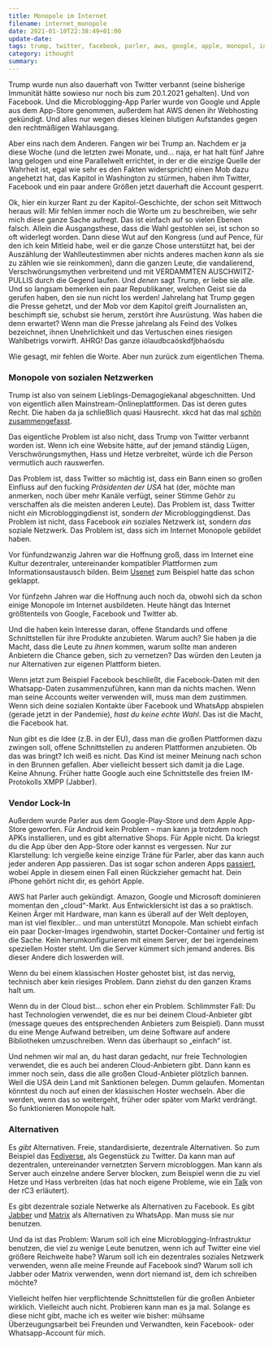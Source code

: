 ```yaml
---
title: Monopole im Internet
filename: internet_monopole
date: 2021-01-10T22:38:49+01:00
update-date:
tags: trump, twitter, facebook, parler, aws, google, apple, monopol, internet, rant
category: ithought
summary:
---
```


Trump wurde nun also dauerhaft von Twitter verbannt (seine bisherige Immunität hätte sowieso nur noch bis zum 20.1.2021 gehalten). Und von Facebook. Und die Microblogging-App Parler wurde von Google und Apple aus dem App-Store genommen, außerdem hat AWS denen ihr Webhosting gekündigt. Und alles nur wegen dieses kleinen blutigen Aufstandes gegen den rechtmäßigen Wahlausgang.

Aber eins nach dem Anderen. Fangen wir bei Trump an. Nachdem er ja diese Woche (und die letzten zwei Monate, und… naja, er hat halt fünf Jahre lang gelogen und eine Parallelwelt errichtet, in der er die einzige Quelle der Wahrheit ist, egal wie sehr es den Fakten widerspricht) einen Mob dazu angehetzt hat, das Kapitol in Washington zu stürmen, haben ihm Twitter, Facebook und ein paar andere Größen jetzt dauerhaft die Account gesperrt.

Ok, hier ein kurzer Rant zu der Kapitol-Geschichte, der schon seit Mittwoch heraus will: Mir fehlen immer noch die Worte um zu beschreiben, wie sehr mich diese ganze Sache aufregt. Das ist einfach auf so vielen Ebenen falsch. Allein die Ausgangsthese, dass die Wahl gestohlen sei, ist schon so oft widerlegt worden. Dann diese Wut auf den Kongress (und auf Pence, für den ich kein Mitleid habe, weil er die ganze Chose unterstützt hat, bei der Auszählung der Wahlleutestimmen aber nichts anderes machen _kann_ als sie zu zählen wie sie reinkommen), dann die ganzen Leute, die vandalierend, Verschwörungsmythen verbreitend und mit VERDAMMTEN AUSCHWITZ-PULLIS durch die Gegend laufen. Und _denen_ sagt Trump, er liebe sie alle. Und so langsam bemerken ein paar Republikaner, welchen Geist sie da gerufen haben, den sie nun nicht los werden! Jahrelang hat Trump gegen die Presse gehetzt, und der Mob vor dem Kapitol greift Journalisten an, beschimpft sie, schubst sie herum, zerstört ihre Ausrüstung. Was haben die denn erwartet? Wenn man die Presse jahrelang als Feind des Volkes bezeichnet, ihnen Unehrlichkeit und das Vertuschen eines riesigen Wahlbetrigs vorwirft. AHRG! Das ganze iölaudbcaöskdfjbhaösdu

Wie gesagt, mir fehlen die Worte. Aber nun zurück zum eigentlichen Thema.

### Monopole von sozialen Netzwerken

Trump ist also von seinem Lieblings-Demagogiekanal abgeschnitten. Und von eigentlich allen Mainstream-Onlineplattformen. Das ist deren gutes Recht. Die haben da ja schließlich quasi Hausrecht. xkcd hat das mal [schön zusammengefasst](https://xkcd.com/1357/).

Das eigentliche Problem ist also nicht, dass Trump von Twitter verbannt worden ist. Wenn ich eine Website hätte, auf der jemand ständig Lügen, Verschwörungsmythen, Hass und Hetze verbreitet, würde ich die Person vermutlich auch rauswerfen.

Das Problem ist, dass Twitter so mächtig ist, dass ein Bann einen so großen Einfluss auf den fucking _Präsidenten der USA_ hat (der, möchte man anmerken, noch über mehr Kanäle verfügt, seiner Stimme Gehör zu verschaffen als die meisten anderen Leute). Das Problem ist, dass Twitter nicht _ein_ Microbloggingdienst ist, sondern _der_ Microbloggingdienst. Das Problem ist nicht, dass Facebook _ein_ soziales Netzwerk ist, sondern _das_ soziale Netzwerk. Das Problem ist, dass sich im Internet Monopole gebildet haben.

Vor fünfundzwanzig Jahren war die Hoffnung groß, dass im Internet eine Kultur dezentraler, untereinander kompatibler Plattformen zum Informationsaustausch bilden. Beim [Usenet](https://de.wikipedia.org/wiki/Usenet) zum Beispiel hatte das schon geklappt.

Vor fünfzehn Jahren war die Hoffnung auch noch da, obwohl sich da schon einige Monopole im Internet ausbildeten. Heute hängt das Internet größtenteils von Google, Facebook und Twitter ab.

Und die haben kein Interesse daran, offene Standards und offene Schnittstellen für ihre Produkte anzubieten. Warum auch? Sie haben ja die Macht, dass die Leute zu _ihnen_ kommen, warum sollte man anderen Anbietern die Chance geben, sich zu vernetzen? Das würden den Leuten ja nur Alternativen zur eigenen Plattform bieten.

Wenn jetzt zum Beispiel Facebook beschließt, die Facebook-Daten mit den Whatsapp-Daten zusammenzuführen, kann man da nichts machen. Wenn man seine Accounts weiter verwenden will, muss man dem zustimmen. Wenn sich deine sozialen Kontakte über Facebook und WhatsApp abspielen (gerade jetzt in der Pandemie), _hast du keine echte Wahl_. Das ist die Macht, die Facebook hat.

Nun gibt es die Idee (z.B. in der EU), dass man die großen Plattformen dazu zwingen soll, offene Schnittstellen zu anderen Plattformen anzubieten. Ob das was bringt? Ich weiß es nicht. Das Kind ist meiner Meinung nach schon in den Brunnen gefallen. Aber vielleicht bessert sich damit ja die Lage. Keine Ahnung. Früher hatte Google auch eine Schnittstelle des freien IM-Protokolls XMPP (Jabber).

### Vendor Lock-In

Außerdem wurde Parler aus dem Google-Play-Store und dem Apple App-Store geworfen. Für Android kein Problem – man kann ja trotzdem noch APKs installieren, und es gibt alternative Shops. Für Apple nicht. Da kriegst du die App über den App-Store oder kannst es vergessen. Nur zur Klarstellung: Ich vergieße keine einzige Träne für Parler, aber das kann auch jeder anderen App passieren. Das ist sogar schon anderen Apps [passiert](https://arstechnica.com/tech-policy/2020/08/apple-apologizes-to-wordpress-no-longer-requires-free-app-to-add-purchases/), wobei Apple in diesem einen Fall einen Rückzieher gemacht hat. Dein iPhone gehört nicht dir, es gehört Apple.

AWS hat Parler auch gekündigt. Amazon, Google und Microsoft dominieren momentan den „cloud“-Markt. Aus Entwicklersicht ist das a so praktisch. Keinen Ärger mit Hardware, man kann es überall auf der Welt deployen, man ist viel flexibler… und man unterstützt Monopole. Man schiebt einfach ein paar Docker-Images irgendwohin, startet Docker-Container und fertig ist die Sache. Kein herumkonfigurieren mit einem Server, der bei irgendeinem speziellen Hoster steht. Um die Server kümmert sich jemand anderes. Bis dieser Andere dich loswerden will.

Wenn du bei einem klassischen Hoster gehostet bist, ist das nervig, technisch aber kein riesiges Problem. Dann ziehst du den ganzen Krams halt um.

Wenn du in der Cloud bist… schon eher ein Problem. Schlimmster Fall: Du hast Technologien verwendet, die es nur bei deinem Cloud-Anbieter gibt (message queues des entsprechenden Anbieters zum Beispiel). Dann musst du eine Menge Aufwand betreiben, um deine Software auf andere Bibliotheken umzuschreiben. Wenn das überhaupt so „einfach“ ist.

Und nehmen wir mal an, du hast daran gedacht, nur freie Technologien verwendet, die es auch bei anderen Cloud-Anbietern gibt. Dann kann es immer noch sein, dass die alle großen Cloud-Anbieter plötzlich bannen. Weil die USA dein Land mit Sanktionen belegen. Dumm gelaufen. Momentan könntest du noch auf einen der klassischen Hoster wechseln. Aber die werden, wenn das so weitergeht, früher oder später vom Markt verdrängt. So funktionieren Monopole halt.

### Alternativen

Es _gibt_ Alternativen. Freie, standardisierte, dezentrale Alternativen. So zum Beispiel das [Fediverse](https://de.wikipedia.org/wiki/Fediverse), als Gegenstück zu Twitter. Da kann man auf dezentralen, untereinander vernetzten Servern microbloggen. Man kann als Server auch einzelne andere Server blocken, zum Beispiel wenn die zu viel Hetze und Hass verbreiten (das hat noch eigene Probleme, wie ein [Talk](https://media.ccc.de/v/rc3-857362-die_rosarote_brille_des_fediverse) von der rC3 erläutert).

Es gibt dezentrale soziale Netwerke als Alternativen zu Facebook. Es gibt [Jabber](https://de.wikipedia.org/wiki/Extensible_Messaging_and_Presence_Protocol) und [Matrix](https://de.wikipedia.org/wiki/Matrix_(Kommunikationsprotokoll)) als Alternativen zu WhatsApp. Man muss sie nur benutzen.

Und da ist das Problem: Warum soll ich eine Microblogging-Infrastruktur benutzen, die viel zu wenige Leute benutzen, wenn ich auf Twitter eine viel größere Reichweite habe? Warum soll ich ein dezentrales soziales Netzwerk verwenden, wenn alle meine Freunde auf Facebook sind? Warum soll ich Jabber oder Matrix verwenden, wenn dort niemand ist, dem ich schreiben möchte?

Vielleicht helfen hier verpflichtende Schnittstellen für die großen Anbieter wirklich. Vielleicht auch nicht. Probieren kann man es ja mal. Solange es diese nicht gibt, mache ich es weiter wie bisher: mühsame Überzeugungsarbeit bei Freunden und Verwandten, kein Facebook- oder Whatsapp-Account für mich.
